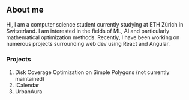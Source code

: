## About me

Hi, I am a computer science student currently studying at ETH Zürich in Switzerland. I am interested in the fields of ML, AI and particularly mathematical optimization methods. Recently, I have been working on numerous projects surrounding web dev using React and Angular.

### Projects

1. Disk Coverage Optimization on Simple Polygons (not currently maintained)
1. ICalendar
2. UrbanAura

<!--
**RCKola/RCKola** is a ✨ _special_ ✨ repository because its `README.md` (this file) appears on your GitHub profile.

Here are some ideas to get you started:

- 🔭 I’m currently working on ...
- 🌱 I’m currently learning ...
- 👯 I’m looking to collaborate on ...
- 🤔 I’m looking for help with ...
- 💬 Ask me about ...
- 📫 How to reach me: ...
- 😄 Pronouns: ...
- ⚡ Fun fact: ...
-->
